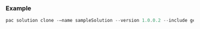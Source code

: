 ### Example

```powershell
pac solution clone -–name sampleSolution --version 1.0.0.2 --include general
```
